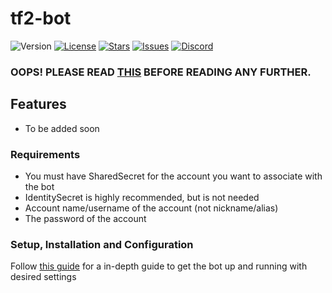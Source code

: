 # tf2-bot
![Version](https://img.shields.io/github/package-json/v/confernn/tf2-bot.svg)
[![License](https://img.shields.io/github/license/confernn/tf2-bot.svg)](https://github.com/confernn/auto-accept-donations/blob/master/LICENSE)
[![Stars](https://img.shields.io/github/stars/confernn/tf2-bot.svg)](https://github.com/confernn/tf2-bot/stargazers)
[![Issues](https://img.shields.io/github/issues/confernn/tf2-bot.svg)](https://github.com/confernn/tf2-bot/issues)
[![Discord](https://img.shields.io/discord/467040686982692865.svg)](https://discord.gg/t8nHSvA)
### OOPS! PLEASE READ [THIS](https://github.com/confernn/tf2-bot/blob/master/IMPORTANT.md) BEFORE READING ANY FURTHER.


## Features
* To be added soon

### Requirements
* You must have SharedSecret for the account you want to associate with the bot
* IdentitySecret is highly recommended, but is not needed
* Account name/username of the account (not nickname/alias)
* The password of the account

### Setup, Installation and Configuration
Follow [this guide](https://github.com/confernn/tf2bot/wiki) for a in-depth guide to get the bot up and running with desired settings
